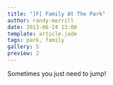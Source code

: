 ```yaml
---
title: "]F[ Family At The Park"
author: randy-merrill
date: 2013-06-24 13:00
template: article.jade
tags: park, family
gallery: 5
preview: 2
---
```


Sometimes you just need to jump!
